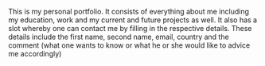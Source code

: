 This is my personal portfolio.
It consists of everything about me including my education, work and my current and future projects as well.
It also has a slot whereby one can contact me by filling in the respective details. These details include the first name, second name, email, country and the comment (what one wants to know or what he or she would like to advice me accordingly)
